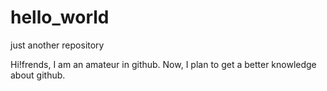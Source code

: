 # hello_world
just another repository

Hi!frends, I am an amateur in github. Now, I plan to get a better knowledge about github.

